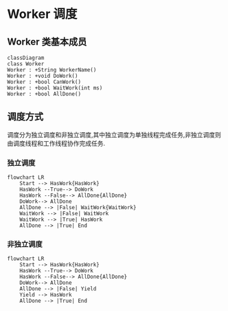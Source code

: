 
# Worker 调度

## Worker 类基本成员
```mermaid
classDiagram
class Worker
Worker : +String WorkerName()
Worker : +void DoWork()
Worker : +bool CanWork()
Worker : +bool WaitWork(int ms)
Worker : +bool AllDone()
```  

## 调度方式
调度分为独立调度和非独立调度,其中独立调度为单独线程完成任务,非独立调度则由调度线程和工作线程协作完成任务.
### 独立调度
```mermaid
flowchart LR    
    Start --> HasWork{HasWork}
    HasWork --True--> DoWork
    HasWork --False--> AllDone{AllDone}
    DoWork--> AllDone
    AllDone --> |False| WaitWork{WaitWork}
    WaitWork --> |False| WaitWork
    WaitWork --> |True| HasWork
    AllDone --> |True| End
```

### 非独立调度
```mermaid
flowchart LR
    Start --> HasWork{HasWork}
    HasWork --True--> DoWork
    HasWork --False--> AllDone{AllDone}
    DoWork--> AllDone
    AllDone --> |False| Yield
    Yield --> HasWork
    AllDone --> |True| End
```